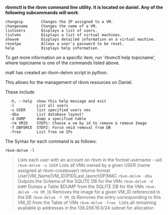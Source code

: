 **rbvmctl is the rbvm command line utility. It is located on daniel. Any of the following subcommands
will work**:

    changeip        Changes the IP assigned to a VM.
    changename      Changes the name of a VM.
    listusers       Displays a list of users.
    listvms         Displays a list of virtual machines.
    showvm          Displays detailed information on a virtual machine.
    resetpw         Allows a user's password to be reset.
    help            Displays help information.

To get more information on a specific item, run 'rbvmctl help topicname',
where topicname is one of the commands listed above.

maK has created an rbvm-delvm script in python.

This allows for the management of rbvm resources on Daniel.

These include

	
	  -h, --help  show this help message and exit
	  -l          List all users
	  -u USER     list specified users vms
	  -dba        List database layout!
	  -d DUMP     dump a specified table
	  -rm VMID    STEP1: Choose a vm by id to remove & remove Image
	  -f DBFORCE  STEP2: Force vmid removal from DB
	  -free       List free vm IPs


The Syntax for each command is as follows: 

`rbvm-delvm -l`
>Lists each user with an account on rbvm in the format 
>username - uid
`rbvm-delvm -u USER`
>Lists all VMs owned by a given USER (name assigned at rbvm-createuser) returns format
> User|VM_Name|VM_ID|PID|Last_launch|IP|MAC
`rbvm-delvm -dba`
>Outputs the Schema of the SQLITE DB for the VMs
`rbvm-delvm -d DUMP`
>Dumps a Table $DUMP from the SQLITE DB for the VMs
`rbvm-delvm -rm VM_ID`
>Removes the image for a given VM_ID referenced in the DB
`rbvm-delvm -f VM_ID`
>Removes the entry corresponding to this VM_ID from the Table of VMs
`rbvm-delvm -free `
>Lists all remaining available ip addresses in  the 136.206.16.0/24 subnet for allocation




